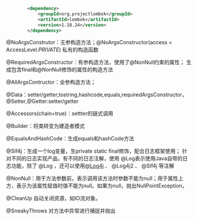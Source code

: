 ```xml
        <dependency>
            <groupId>org.projectlombok</groupId>
            <artifactId>lombok</artifactId>
            <version>1.18.24</version>
        </dependency>
```



@NoArgsConstrutor：无参构造方法；@NoArgsConstructor(access = AccessLevel.*PRIVATE*) 私有的构造函数

@RequiredArgsConstructor：有参构造方法，使用了@NonNull约束的属性； 生成包含final和@NonNull修饰的属性的构造方法

@AllArgsContructor：全参构造方法；

@Data：setter/getter,tostring,hashcode,equals,requiredArgsConstructor，@Setter,@Getter:setter/getter

@Accessors(chain=true)：settter的链式调用

@Builder：将类转变为建造者模式

@EqualsAndHashCode：生成equals和hashCode方法

@Slf4j：生成一个log变量，生private static final修饰，配合日志框架使用； 针对不同的日志实现产品，有不同的日志注解，使用 @Log表示使用Java自带的日志功能，除了 @Log ，还可以使用@[Log4j](https://so.csdn.net/so/search?q=Log4j&spm=1001.2101.3001.7020) 、 @Log4j2 、 @Slf4j 等注解 

@NonNull：用于方法参数前，表示调用该方法时参数不能为null；用于属性上方，表示为该属性赋值时值不能为null。如果为null，抛出NullPointException。

@CleanUp  自动关闭资源，如IO流对象。 

@SneakyThrows  对方法中异常进行捕捉并抛出 